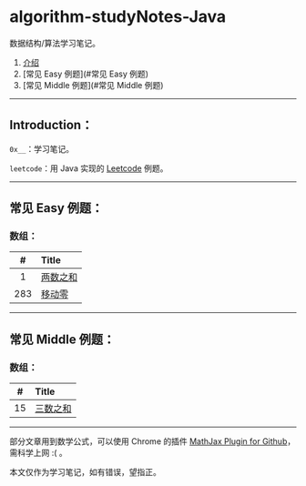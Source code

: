# algorithm-studyNotes-Java



数据结构/算法学习笔记。



1. [介绍](#Introduction)
2. [常见 Easy 例题](#常见 Easy 例题)
3. [常见 Middle 例题](#常见 Middle 例题)

----

## Introduction：



`0x__`：学习笔记。

`leetcode`：用 Java 实现的 [Leetcode](https://leetcode-cn.com) 例题。

----

## 常见 Easy 例题：

### 数组：

|  #   | Title                                        |
| :--: | :------------------------------------------- |
|  1   | [两数之和](/leetcode/1、两数之和E/README.md) |
| 283  | [移动零](/leetcode/283、移动零E/README.md)   |



----

## 常见 Middle 例题：

### 数组：

|  #   | Title                                         |
| :--: | :-------------------------------------------- |
|  15  | [三数之和](/leetcode/15、三数之和M/README.md) |



----

部分文章用到数学公式，可以使用 Chrome 的插件 [MathJax Plugin for Github](https://chrome.google.com/webstore/detail/ioemnmodlmafdkllaclgeombjnmnbima)，需科学上网 :(  。

本文仅作为学习笔记，如有错误，望指正。